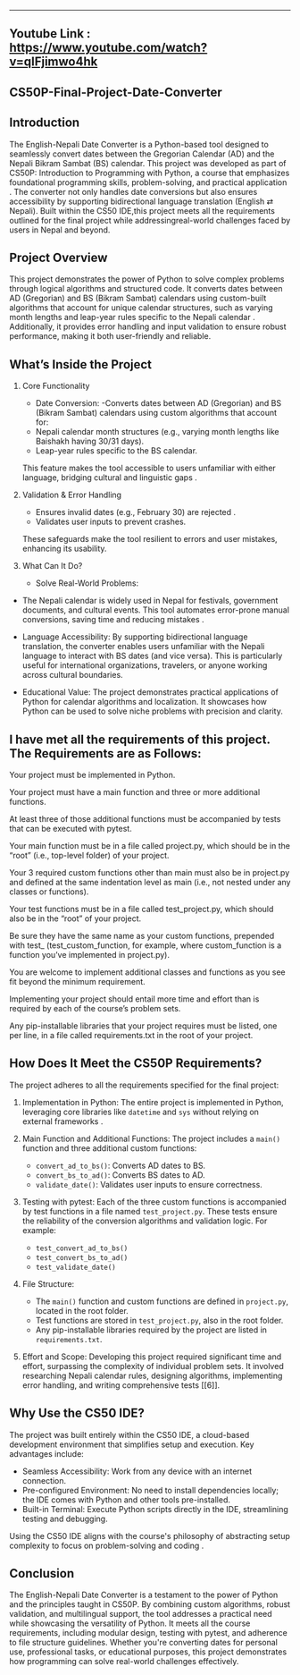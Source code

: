 ------------------------------------------------------------
Youtube Link : https://www.youtube.com/watch?v=qIFjimwo4hk
------------------------------------------------------------


 CS50P-Final-Project-Date-Converter
-------------------------------------

 Introduction
 -------------
The English-Nepali Date Converter is a Python-based tool designed to seamlessly convert dates between the Gregorian Calendar (AD) and the Nepali Bikram Sambat (BS) calendar.
 This project was developed as part of CS50P: Introduction to Programming with Python,
 a course that emphasizes foundational programming skills, problem-solving, and practical application .
The converter not only handles date conversions but also ensures accessibility by supporting bidirectional
 language translation (English ⇄ Nepali). Built within the CS50 IDE,this project meets all the requirements outlined for the final project while addressingreal-world challenges faced by users in Nepal and beyond.


 Project Overview
 -----------------
This project demonstrates the power of Python to solve complex problems through logical algorithms and structured code. It converts dates between AD (Gregorian) and BS (Bikram Sambat) calendars using custom-built algorithms that account for unique calendar structures, such as varying month lengths and leap-year rules specific to the Nepali calendar .
 Additionally, it provides error handling and input validation to ensure robust performance, making it both user-friendly and reliable.



What’s Inside the Project
--------------------------------
1. Core Functionality

     - Date Conversion:
     -Converts dates between AD (Gregorian) and BS (Bikram Sambat) calendars
     using custom algorithms that account for:
     - Nepali calendar month structures (e.g., varying month lengths like Baishakh having 30/31 days).
     - Leap-year rules specific to the BS calendar.

     This feature makes the tool accessible to users unfamiliar with either language, bridging cultural and linguistic gaps .


2. Validation & Error Handling
   - Ensures invalid dates (e.g., February 30) are rejected .
   - Validates user inputs to prevent crashes.

    These safeguards make the tool resilient to errors and user mistakes, enhancing its usability.


3. What Can It Do?
   - Solve Real-World Problems:

  - The Nepali calendar is widely used in Nepal for festivals,
    government documents, and cultural events. This tool automates
    error-prone manual conversions, saving time and reducing mistakes .

  - Language Accessibility:
    By supporting bidirectional language translation, the converter enables users unfamiliar with the Nepali language to interact with BS dates (and vice versa).
    This is particularly useful for international organizations, travelers, or anyone working across cultural boundaries.


  - Educational Value:
     The project demonstrates practical applications of Python for calendar algorithms and localization.
     It showcases how Python can be used to solve niche problems with precision and clarity.



I have met all the requirements of this project. The Requirements are as Follows:
---------------------------------------------------------------------------------

Your project must be implemented in Python.

Your project must have a main function and three or more additional functions.

At least three of those additional functions must be accompanied by tests that can be executed with pytest.

Your main function must be in a file called project.py, which should be in the “root” (i.e., top-level folder) of your project.

Your 3 required custom functions other than main must also be in project.py and defined at the same indentation level as main (i.e., not nested under any classes or functions).

Your test functions must be in a file called test_project.py, which should also be in the “root” of your project.

Be sure they have the same name as your custom functions, prepended with test_ (test_custom_function, for example, where custom_function is a function you’ve implemented in project.py).

You are welcome to implement additional classes and functions as you see fit beyond the minimum requirement.

Implementing your project should entail more time and effort than is required by each of the course’s problem sets.

Any pip-installable libraries that your project requires must be listed, one per line, in a file called requirements.txt in the root of your project.



How Does It Meet the CS50P Requirements?
-------------------------------------------------
The project adheres to all the requirements specified for the final project:

1. Implementation in Python:
   The entire project is implemented in Python, leveraging core libraries like `datetime` and `sys` without relying on external frameworks .

2. Main Function and Additional Functions:
   The project includes a `main()` function and three additional custom functions:
   - `convert_ad_to_bs()`: Converts AD dates to BS.
   - `convert_bs_to_ad()`: Converts BS dates to AD.
   - `validate_date()`: Validates user inputs to ensure correctness.

3. Testing with pytest:
   Each of the three custom functions is accompanied by test functions in a file named `test_project.py`. These tests ensure the reliability of the conversion algorithms and validation logic. For example:
   - `test_convert_ad_to_bs()`
   - `test_convert_bs_to_ad()`
   - `test_validate_date()`

4. File Structure:
   - The `main()` function and custom functions are defined in `project.py`, located in the root folder.
   - Test functions are stored in `test_project.py`, also in the root folder.
   - Any pip-installable libraries required by the project are listed in `requirements.txt`.

5. Effort and Scope:
   Developing this project required significant time and effort, surpassing the complexity of individual problem sets. It involved researching Nepali calendar rules, designing algorithms, implementing error handling, and writing comprehensive tests [[6]].


Why Use the CS50 IDE?
---------------------
The project was built entirely within the CS50 IDE, a cloud-based development environment that simplifies setup and execution. Key advantages include:
- Seamless Accessibility: Work from any device with an internet connection.
- Pre-configured Environment: No need to install dependencies locally; the IDE comes with Python and other tools pre-installed.
- Built-in Terminal: Execute Python scripts directly in the IDE, streamlining testing and debugging.

Using the CS50 IDE aligns with the course's philosophy of abstracting setup complexity to focus on problem-solving and coding .


Conclusion
-----------
The English-Nepali Date Converter is a testament to the power of Python and the principles taught in CS50P. By combining custom algorithms, robust validation, and multilingual support, the tool addresses a practical need while showcasing the versatility of Python. It meets all the course requirements, including modular design, testing with pytest, and adherence to file structure guidelines. Whether you're converting dates for personal use, professional tasks, or educational purposes, this project demonstrates how programming can solve real-world challenges effectively.


